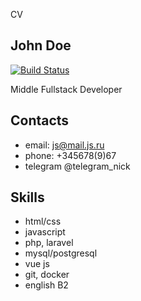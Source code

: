 CV

## John Doe

[![Build Status](https://travis-ci.org/joemccann/dillinger.svg?branch=master)](https://travis-ci.org/joemccann/dillinger)

Middle Fullstack Developer

## Contacts

- email: js@mail.js.ru
- phone: +345678(9)67
- telegram @telegram_nick

## Skills  

- html/css
- javascript
- php, laravel
- mysql/postgresql
- vue js
- git, docker
- english B2
